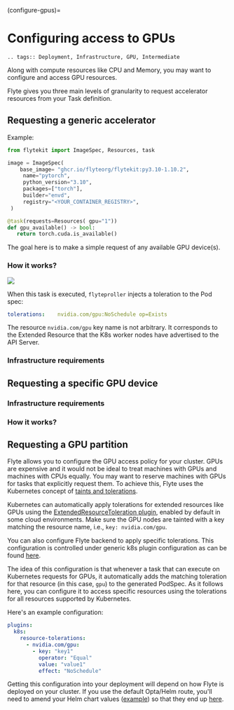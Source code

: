 (configure-gpus)=

# Configuring access to GPUs

```{eval-rst}
.. tags:: Deployment, Infrastructure, GPU, Intermediate
```

Along with compute resources like CPU and Memory, you may want to configure and access GPU resources. 

Flyte gives you three main levels of granularity to request accelerator resources from your Task definition.

## Requesting a generic accelerator

Example:

```python
from flytekit import ImageSpec, Resources, task

image = ImageSpec(
    base_image= "ghcr.io/flyteorg/flytekit:py3.10-1.10.2",
     name="pytorch",
     python_version="3.10",
     packages=["torch"],
     builder="envd",
     registry="<YOUR_CONTAINER_REGISTRY>",
 )

@task(requests=Resources( gpu="1"))
def gpu_available() -> bool:
   return torch.cuda.is_available()
```
The goal here is to make a simple request of any available GPU device(s).

### How it works?

![](https://raw.githubusercontent.com/flyteorg/static-resources/main/flyte/deployment/gpus/generic_gpu_access.png)

When this task is executed, `flyteproller` injects a toleration to the Pod spec:

```yaml
tolerations:    nvidia.com/gpu:NoSchedule op=Exists
```
The resource `nvidia.com/gpu` key name is not arbitrary. It corresponds to the Extended Resource that the K8s worker nodes have advertised to the API Server. 



### Infrastructure requirements

## Requesting a specific GPU device

### Infrastructure requirements

### How it works?

## Requesting a GPU partition

Flyte
allows you to configure the GPU access policy for your cluster. GPUs are expensive and it would not be ideal to
treat machines with GPUs and machines with CPUs equally. You may want to reserve machines with GPUs for tasks
that explicitly request them. To achieve this, Flyte uses the Kubernetes concept of [taints and tolerations](https://kubernetes.io/docs/concepts/scheduling-eviction/taint-and-toleration/).



Kubernetes can automatically apply tolerations for extended resources like GPUs using the [ExtendedResourceToleration plugin](https://kubernetes.io/docs/reference/access-authn-authz/admission-controllers/#extendedresourcetoleration), enabled by default in some cloud environments. Make sure the GPU nodes are tainted with a key matching the resource name, i.e., `key: nvidia.com/gpu`.

You can also configure Flyte backend to apply specific tolerations. This configuration is controlled under generic  k8s plugin configuration as can be found [here](https://github.com/flyteorg/flyteplugins/blob/5a00b19d88b93f9636410a41f81a73356a711482/go/tasks/pluginmachinery/flytek8s/config/config.go#L120).

The idea of this configuration is that whenever a task that can execute on Kubernetes requests for GPUs, it automatically
adds the matching toleration for that resource (in this case, `gpu`) to the generated PodSpec.
As it follows here, you can configure it to access specific resources using the tolerations for all resources supported by
Kubernetes.

Here's an example configuration:

```yaml
plugins:
  k8s:
    resource-tolerations:
      - nvidia.com/gpu:
        - key: "key1"
          operator: "Equal"
          value: "value1"
          effect: "NoSchedule"
```

Getting this configuration into your deployment will depend on how Flyte is deployed on your cluster. If you use the default Opta/Helm route, you'll need to amend your Helm chart values ([example](https://github.com/flyteorg/flyte/blob/cc127265aec490ad9537d29bd7baff828043c6f5/charts/flyte-core/values.yaml#L629)) so that they end up [here](https://github.com/flyteorg/flyte/blob/3d265f166fcdd8e20b07ff82b494c0a7f6b7b108/deployment/eks/flyte_helm_generated.yaml#L521).
